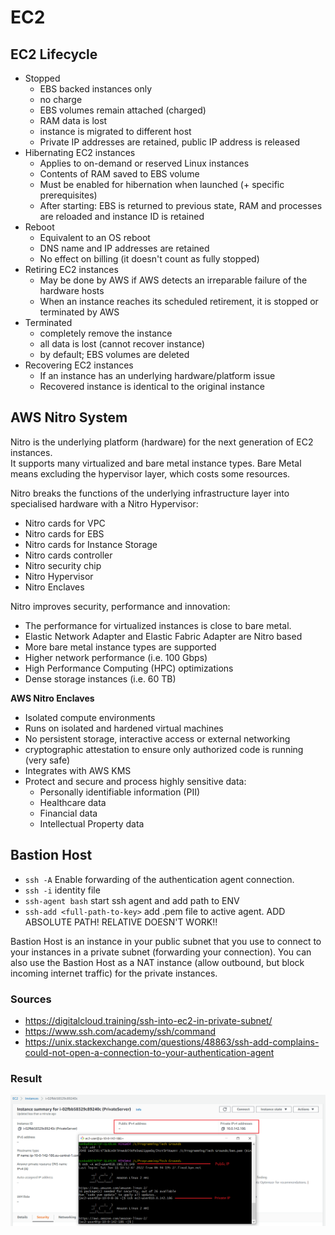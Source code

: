 # EC2

## EC2 Lifecycle
- Stopped
  - EBS backed instances only
  - no charge
  - EBS volumes remain attached (charged)
  - RAM data is lost
  - instance is migrated to different host
  - Private IP addresses are retained, public IP address is released
- Hibernating EC2 instances
  - Applies to on-demand or reserved Linux instances
  - Contents of RAM saved to EBS volume
  - Must be enabled for hibernation when launched (+ specific prerequisites)
  - After starting: EBS is returned to previous state, RAM and processes are reloaded and instance ID is retained
- Reboot
  - Equivalent to an OS reboot
  - DNS name and IP addresses are retained
  - No effect on billing (it doesn't count as fully stopped)
- Retiring EC2 instances
  - May be done by AWS if AWS detects an irreparable failure of the hardware hosts
  - When an instance reaches its scheduled retirement, it is stopped or terminated by AWS
- Terminated
  - completely remove the instance
  - all data is lost (cannot recover instance)
  - by default; EBS volumes are deleted
- Recovering EC2 instances
  - If an instance has an underlying hardware/platform issue
  - Recovered instance is identical to the original instance

## AWS Nitro System
Nitro is the underlying platform (hardware) for the next generation of EC2 instances.   
It supports many virtualized and bare metal instance types. Bare Metal means excluding the hypervisor layer, which costs some resources.  
  
Nitro breaks the functions of the underlying infrastructure layer into specialised hardware with a Nitro Hypervisor:
- Nitro cards for VPC
- Nitro cards for EBS
- Nitro cards for Instance Storage
- Nitro cards controller
- Nitro security chip
- Nitro Hypervisor
- Nitro Enclaves
  
Nitro improves security, performance and innovation: 
- The performance for virtualized instances is close to bare metal. 
- Elastic Network Adapter and Elastic Fabric Adapter are Nitro based
- More bare metal instance types are supported
- Higher network performance (i.e. 100 Gbps)
- High Performance Computing (HPC) optimizations
- Dense storage instances (i.e. 60 TB)
  
**AWS Nitro Enclaves**  
- Isolated compute environments
- Runs on isolated and hardened virtual machines
- No persistent storage, interactive access or external networking
- cryptographic attestation to ensure only authorized code is running (very safe)
- Integrates with AWS KMS
- Protect and secure and process highly sensitive data:
  - Personally identifiable information (PII)
  - Healthcare data
  - Financial data
  - Intellectual Property data

## Bastion Host
 - `ssh -A` Enable forwarding of the authentication agent connection.
 - `ssh -i` identity file
 - `ssh-agent bash` start ssh agent and add path to ENV
 - `ssh-add <full-path-to-key>` add .pem file to active agent. ADD ABSOLUTE PATH! RELATIVE DOESN'T WORK!!

Bastion Host is an instance in your public subnet that you use to connect to your instances in a private subnet (forwarding your connection). You can also use the Bastion Host as a NAT instance (allow outbound, but block incoming internet traffic) for the private instances.

### Sources
- https://digitalcloud.training/ssh-into-ec2-in-private-subnet/
- https://www.ssh.com/academy/ssh/command
- https://unix.stackexchange.com/questions/48863/ssh-add-complains-could-not-open-a-connection-to-your-authentication-agent

### Result
![SA-1 EC2 Bastion Host](../../00_includes/SA-01/SA-01_EC2_BastionHost.png)
